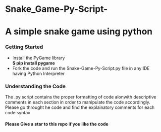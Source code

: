 # Snake_Game-Py-Script-
# A simple snake game using python

<h3>Getting Started</h3>
<ul>
  <li>Install the PyGame library</li>
  <b>$ pip install pygame</b>
  <li>Fork the code and run the Snake-Game-Py-Script.py file in any IDE having Python Interpreter</li>
</ul>
<h3>Understanding the Code</h3>
<p>The .py script contains the proper formatting of code alonwith descriptive comments in each section in order to manipulate the code accordingly. Please go throught he code and find the explainatory comments for each code syntax</p>
<h4>Please Give a star to this repo if you like the code</h4>
